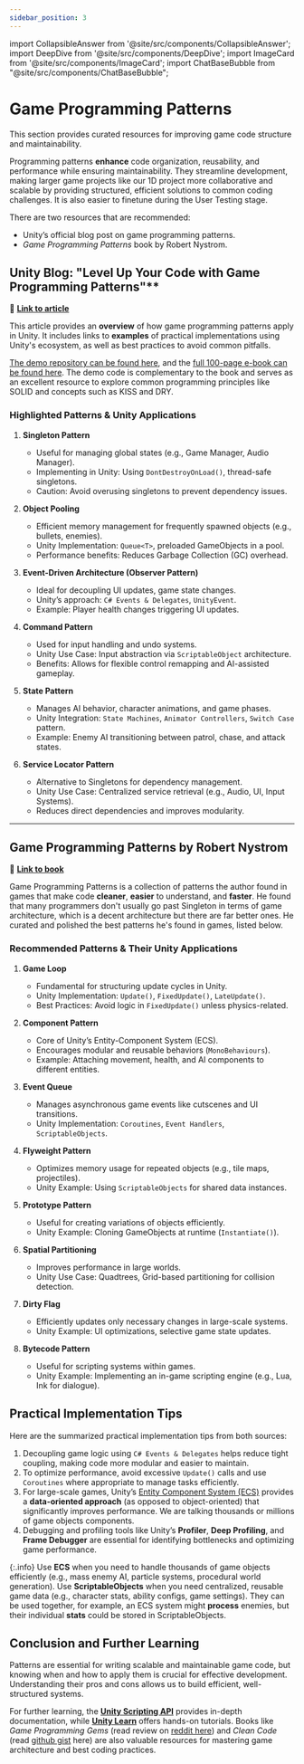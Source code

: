 ```yaml
---
sidebar_position: 3
---
```


import CollapsibleAnswer from '@site/src/components/CollapsibleAnswer';
import DeepDive from '@site/src/components/DeepDive';
import ImageCard from '@site/src/components/ImageCard';
import ChatBaseBubble from "@site/src/components/ChatBaseBubble";

# Game Programming Patterns

This section provides curated resources for improving game code structure and maintainability.

Programming patterns **enhance** code organization, reusability, and performance while ensuring maintainability. They streamline development, making larger game projects like our 1D project more collaborative and scalable by providing structured, efficient solutions to common coding challenges. It is also easier to finetune during the User Testing stage.

There are two resources that are recommended:

- Unity’s official blog post on game programming patterns.
- _Game Programming Patterns_ book by Robert Nystrom.

## Unity Blog: "Level Up Your Code with Game Programming Patterns"\*\*

📌 **[Link to article](https://unity.com/blog/games/level-up-your-code-with-game-programming-patterns)**

This article provides an **overview** of how game programming patterns apply in Unity. It includes links to **examples** of practical implementations using Unity's ecosystem, as well as best practices to avoid common pitfalls.

[The demo repository can be found here](https://github.com/Unity-Technologies/game-programming-patterns-demo), and the [full 100-page e-book can be found here](https://unity.com/resources/level-up-your-code-with-game-programming-patterns). The demo code is complementary to the book and serves as an excellent resource to explore common programming principles like SOLID and concepts such as KISS and DRY.

### **Highlighted Patterns & Unity Applications**

1. **Singleton Pattern**

   - Useful for managing global states (e.g., Game Manager, Audio Manager).
   - Implementing in Unity: Using `DontDestroyOnLoad()`, thread-safe singletons.
   - Caution: Avoid overusing singletons to prevent dependency issues.

2. **Object Pooling**

   - Efficient memory management for frequently spawned objects (e.g., bullets, enemies).
   - Unity Implementation: `Queue<T>`, preloaded GameObjects in a pool.
   - Performance benefits: Reduces Garbage Collection (GC) overhead.

3. **Event-Driven Architecture (Observer Pattern)**

   - Ideal for decoupling UI updates, game state changes.
   - Unity’s approach: `C# Events & Delegates`, `UnityEvent`.
   - Example: Player health changes triggering UI updates.

4. **Command Pattern**

   - Used for input handling and undo systems.
   - Unity Use Case: Input abstraction via `ScriptableObject` architecture.
   - Benefits: Allows for flexible control remapping and AI-assisted gameplay.

5. **State Pattern**

   - Manages AI behavior, character animations, and game phases.
   - Unity Integration: `State Machines`, `Animator Controllers`, `Switch Case` pattern.
   - Example: Enemy AI transitioning between patrol, chase, and attack states.

6. **Service Locator Pattern**
   - Alternative to Singletons for dependency management.
   - Unity Use Case: Centralized service retrieval (e.g., Audio, UI, Input Systems).
   - Reduces direct dependencies and improves modularity.

---

## Game Programming Patterns by Robert Nystrom

📌 **[Link to book](https://gameprogrammingpatterns.com/contents.html)**

Game Programming Patterns is a collection of patterns the author found in games that make code **cleaner**, **easier** to understand, and **faster**. He found that many programmers don't usually go past Singleton in terms of game architecture, which is a decent architecture but there are far better ones. He curated and polished the best patterns he's found in games, listed below.

### **Recommended Patterns & Their Unity Applications**

1. **Game Loop**

   - Fundamental for structuring update cycles in Unity.
   - Unity Implementation: `Update()`, `FixedUpdate()`, `LateUpdate()`.
   - Best Practices: Avoid logic in `FixedUpdate()` unless physics-related.

2. **Component Pattern**

   - Core of Unity’s Entity-Component System (ECS).
   - Encourages modular and reusable behaviors (`MonoBehaviours`).
   - Example: Attaching movement, health, and AI components to different entities.

3. **Event Queue**

   - Manages asynchronous game events like cutscenes and UI transitions.
   - Unity Implementation: `Coroutines`, `Event Handlers`, `ScriptableObjects`.

4. **Flyweight Pattern**

   - Optimizes memory usage for repeated objects (e.g., tile maps, projectiles).
   - Unity Example: Using `ScriptableObjects` for shared data instances.

5. **Prototype Pattern**

   - Useful for creating variations of objects efficiently.
   - Unity Example: Cloning GameObjects at runtime (`Instantiate()`).

6. **Spatial Partitioning**

   - Improves performance in large worlds.
   - Unity Use Case: Quadtrees, Grid-based partitioning for collision detection.

7. **Dirty Flag**

   - Efficiently updates only necessary changes in large-scale systems.
   - Unity Example: UI optimizations, selective game state updates.

8. **Bytecode Pattern**
   - Useful for scripting systems within games.
   - Unity Example: Implementing an in-game scripting engine (e.g., Lua, Ink for dialogue).

## Practical Implementation Tips

Here are the summarized practical implementation tips from both sources:

1. Decoupling game logic using `C# Events & Delegates` helps reduce tight coupling, making code more modular and easier to maintain.
2. To optimize performance, avoid excessive `Update()` calls and use `Coroutines` where appropriate to manage tasks efficiently.
3. For large-scale games, Unity’s [Entity Component System (ECS)](https://docs.unity3d.com/Packages/com.unity.entities@1.3/manual/index.html) provides a **data-oriented approach** (as opposed to object-oriented) that significantly improves performance. We are talking thousands or millions of game objects components.
4. Debugging and profiling tools like Unity’s **Profiler**, **Deep Profiling**, and **Frame Debugger** are essential for identifying bottlenecks and optimizing game performance.

{:.info}
Use **ECS** when you need to handle thousands of game objects efficiently (e.g., mass enemy AI, particle systems, procedural world generation). Use **ScriptableObjects** when you need centralized, reusable game data (e.g., character stats, ability configs, game settings). They can be used together, for example, an ECS system might **process** enemies, but their individual **stats** could be stored in ScriptableObjects.

## Conclusion and Further Learning

Patterns are essential for writing scalable and maintainable game code, but knowing when<span class="orange-bold"></span> and <span class="orange-bold">how</span> to apply them is crucial for effective development.
Understanding their pros and cons allows us to build efficient, well-structured systems.

For further learning, the **[Unity Scripting API](https://docs.unity3d.com/ScriptReference/)** provides in-depth documentation, while **[Unity Learn](https://learn.unity.com/)** offers hands-on tutorials. Books like _Game Programming Gems_ (read review on [reddit here](https://www.reddit.com/r/gamedev/comments/35ptf1/game_programming_gems/?rdt=53994)) and _Clean Code_ (read [github gist](https://gist.github.com/wojteklu/73c6914cc446146b8b533c0988cf8d29) here) are also valuable resources for mastering game architecture and best coding practices.
